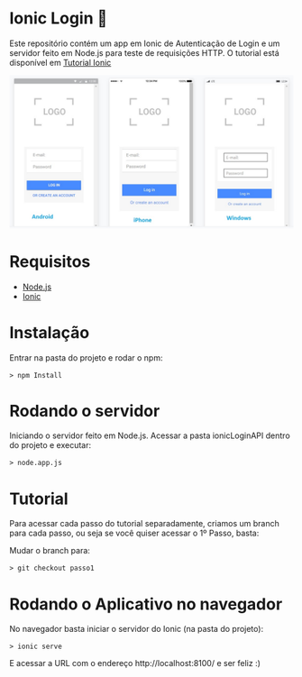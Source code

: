 # Ionic Login :iphone: 
Este repositório contém um app em Ionic de Autenticação de Login e um servidor feito em Node.js para teste de requisições HTTP.
O tutorial está disponível em [Tutorial Ionic](http://marshmallowcode.blogspot.com.br/2017/07/criando-uma-aplicacao-ionic-de-login.html)

![alt text](app.jpg)

# Requisitos
* [Node.js](https://nodejs.org/en/)
* [Ionic](https://ionicframework.com/docs/intro/installation/)

# Instalação
Entrar na pasta do projeto e rodar o npm:
```
> npm Install

```

# Rodando o servidor
Iniciando o servidor feito em Node.js.
Acessar a pasta ionicLoginAPI dentro do projeto e executar:

```
> node.app.js

```

# Tutorial
Para acessar cada passo do tutorial separadamente, criamos um branch para cada passo, ou seja se você quiser acessar o 1º Passo, basta:

Mudar o branch para:
```
> git checkout passo1

```

# Rodando o Aplicativo no navegador
No navegador basta iniciar o servidor do Ionic (na pasta do projeto):

```
> ionic serve

```

E acessar a URL com o endereço http://localhost:8100/ e ser feliz :)



